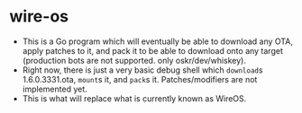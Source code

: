 # wire-os

-	This is a Go program which will eventually be able to download any OTA, apply patches to it, and pack it to be able to download onto any target (production bots are not supported. only oskr/dev/whiskey).
-	Right now, there is just a very basic debug shell which `download`s 1.6.0.3331.ota, `mount`s it, and `pack`s it. Patches/modifiers are not implemented yet.
-	This is what will replace what is currently known as WireOS.
